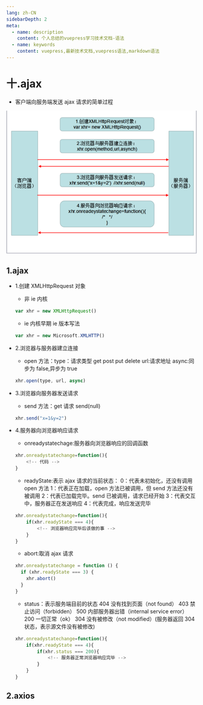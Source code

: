 ```yaml
---
lang: zh-CN
sidebarDepth: 2
meta:
  - name: description
    content: 个人总结的vuepress学习技术文档-语法
  - name: keywords
    content: vuepress,最新技术文档,vuepress语法,markdown语法
---
```


# 十.ajax

- 客户端向服务端发送 ajax 请求的简单过程

![ajax 请求示意图](./ajax.png)

## 1.ajax

- 1.创建 XMLHttpRequest 对象

  - 非 ie 内核

  ```js
  var xhr = new XMLHttpRequest()
  ```

  - ie 内核早期 ie 版本写法

  ```js
  var xhr = new Microsoft.XMLHTTP()
  ```

- 2.浏览器与服务器建立连接

  - open 方法：type：请求类型 get post put delete
    url:请求地址
    async:同步为 false,异步为 true

  ```js
  xhr.open(type, url, async)
  ```

- 3.浏览器向服务器发送请求

  - send 方法：get 请求 send(null)

  ```js
  xhr.send("x=1&y=2")
  ```

- 4.服务器向浏览器响应请求

  - onreadystatechage:服务器向浏览器响应的回调函数

  ```js
  xhr.onreadystatechange=function(){
      <!-- 代码 -->
  }
  ```

  - readyState:表示 ajax 请求的当前状态：
    0：代表未初始化，还没有调用 open 方法
    1：代表正在加载，open 方法已被调用，但 send 方法还没有被调用
    2：代表已加载完毕。send 已被调用，请求已经开始
    3：代表交互中，服务器正在发送响应
    4：代表完成，响应发送完毕

  ```js
  xhr.onreadystatechange=function(){
      if(xhr.readyState === 4){
          <!-- 浏览器响应完毕后该做的事 -->
      }
  }
  ```

  - abort:取消 ajax 请求

  ```js
  xhr.onreadystatechange = function () {
    if (xhr.readyState === 3) {
      xhr.abort()
    }
  }
  ```

  - status：表示服务端目前的状态
    404 没有找到页面（not found）
    403 禁止访问（forbidden）
    500 内部服务器出错（internal service error）
    200 一切正常（ok）
    304 没有被修改（not modified）(服务器返回 304 状态，表示源文件没有被修改)

  ```js
  xhr.onreadystatechange=function(){
      if(xhr.readyState === 4){
          if(xhr.status === 200){
              <!-- 服务器正常浏览器响应完毕 -->
          }
      }
  }
  ```

## 2.axios
